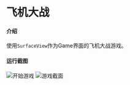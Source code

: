 # 飞机大战

#### 介绍
使用`SurfaceView`作为Game界面的飞机大战游戏。

#### 运行截图
![开始游戏](https://images.gitee.com/uploads/images/2021/1202/181724_cb99c22a_5282502.png "屏幕截图.png")
![游戏截面](https://images.gitee.com/uploads/images/2021/1202/181925_91b3d023_5282502.png "屏幕截图.png")